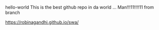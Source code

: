 hello-world
This is the best github repo in da world ... Man!!!11!!!!11 from branch

https://robinagandhi.github.io/swa/
